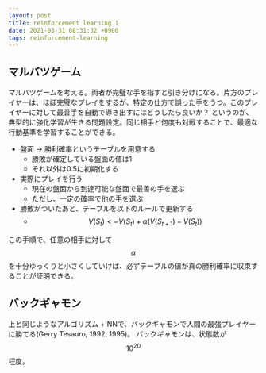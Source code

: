 ```yaml
---
layout: post
title: reinforcement learning 1
date: 2021-03-31 08:31:32 +0900
tags: reinforcement-learning
---
```


## マルバツゲーム
マルバツゲームを考える。両者が完璧な手を指すと引き分けになる。片方のプレイヤーは、ほぼ完璧なプレイをするが、特定の仕方で誤った手をうつ。このプレイヤーに対して最善手を自動で導き出すにはどうしたら良いか？
というのが、典型的に強化学習が生きる問題設定。同じ相手と何度も対戦することで、最適な行動基準を学習することができる。

- 盤面 → 勝利確率というテーブルを用意する
  - 勝敗が確定している盤面の値は1
  - それ以外は0.5に初期化する
- 実際にプレイを行う
  - 現在の盤面から到達可能な盤面で最善の手を選ぶ
  - ただし、一定の確率で他の手を選ぶ
- 勝敗がついたあと、テーブルを以下のルールで更新する
  - $$V(S_t) <- V(S_t) + \alpha (V(S_{t+1}) - V(S_t))$$  

この手順で、任意の相手に対して $$\alpha$$を十分ゆっくりと小さくしていけば、必ずテーブルの値が真の勝利確率に収束することが証明できる。

## バックギャモン

上と同じようなアルゴリズム + NNで、バックギャモンで人間の最強プレイヤーに勝てる(Gerry Tesauro, 1992, 1995)。
バックギャモンは、状態数が$$10^{20}$$程度。
